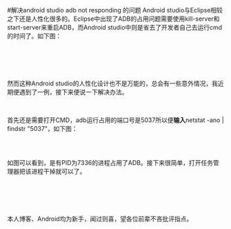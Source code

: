 #解决android studio adb not responding 的问题
Android studio与Eclipse相较之下还是人性化很多的。Eclipse中出现了ADB的占用问题需要使用kill-server和start-server来重启ADB，而Android studio中则是省去了开发者自己去运行cmd的时间了。如下图：

<img alt="" class="has" src="https://raw.githubusercontent.com/Double2hao/xujiajia_blog/main/img/16209911086350.png ">

 

 

然而这种Android studio的人性化设计也不是万能的，总会有一些意外情况，我近期便遇到了一例，接下来便说一下解决办法。

 

首先还是需要打开CMD，adb运行占用的端口号是5037所以便**输入**netstat -ano | findstr "5037"，如下图：

<img alt="" class="has" src="https://raw.githubusercontent.com/Double2hao/xujiajia_blog/main/img/16209911088421.png ">

 

如图可以看到，是有PID为7336的进程占用了ADB。接下来很简单，打开任务管理器把该进程干掉就可以了。

 

<img alt="" class="has" src="https://raw.githubusercontent.com/Double2hao/xujiajia_blog/main/img/16209911090302.png ">

 

本人博客、Android均为新手，闻过则喜，望各位前辈不吝批评指点。